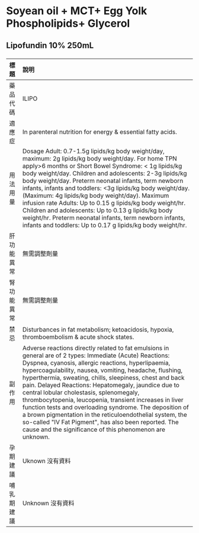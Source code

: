 # Soyean oil + MCT+ Egg Yolk Phospholipids+ Glycerol

## Lipofundin 10% 250mL

##### 

| 標題       | 說明                                                                                                                                                                                                                                                                                                                                                                                                                                                                                                                                                                                                                                                                                          |
|:-----------|:----------------------------------------------------------------------------------------------------------------------------------------------------------------------------------------------------------------------------------------------------------------------------------------------------------------------------------------------------------------------------------------------------------------------------------------------------------------------------------------------------------------------------------------------------------------------------------------------------------------------------------------------------------------------------------------------|
| 藥品代碼   | ILIPO                                                                                                                                                                                                                                                                                                                                                                                                                                                                                                                                                                                                                                                                                         |
| 適應症     | In parenteral nutrition for energy & essential fatty acids.                                                                                                                                                                                                                                                                                                                                                                                                                                                                                                                                                                                                                                   |
| 用法用量   | Dosage Adult: 0.7-1.5g lipids/kg body weight/day, maximum: 2g lipids/kg body weight/day. For home TPN apply>6 months or Short Bowel Syndrome: < 1g lipids/kg body weight/day. Children and adolescents: 2-3g lipids/kg body weight/day. Preterm neonatal infants, term newborn infants, infants and toddlers: <3g lipids/kg body weight/day. (Maximum: 4g lipids/kg body weight/day). Maximum infusion rate Adults: Up to 0.15 g lipids/kg body weight/hr. Children and adolescents: Up to 0.13 g lipids/kg body weight/hr. Preterm neonatal infants, term newborn infants, infants and toddlers: Up to 0.17 g lipids/kg body weight/hr.                                                      |
| 肝功能異常 | 無需調整劑量                                                                                                                                                                                                                                                                                                                                                                                                                                                                                                                                                                                                                                                                                  |
| 腎功能異常 | 無需調整劑量                                                                                                                                                                                                                                                                                                                                                                                                                                                                                                                                                                                                                                                                                  |
| 禁忌       | Disturbances in fat metabolism; ketoacidosis, hypoxia, thromboembolism & acute shock states.                                                                                                                                                                                                                                                                                                                                                                                                                                                                                                                                                                                                  |
| 副作用     | Adverse reactions directly related to fat emulsions in general are of 2 types: Immediate (Acute) Reactions: Dyspnea, cyanosis, allergic reactions, hyperlipaemia, hypercoagulability, nausea, vomiting, headache, flushing, hyperthermia, sweating, chills, sleepiness, chest and back pain. Delayed Reactions: Hepatomegaly, jaundice due to central lobular cholestasis, splenomegaly, thrombocytopenia, leucopenia, transient increases in liver function tests and overloading syndrome. The deposition of a brown pigmentation in the reticuloendothelial system, the so-called "IV Fat Pigment", has also been reported. The cause and the significance of this phenomenon are unknown. |
| 孕期建議   | Uknown 沒有資料                                                                                                                                                                                                                                                                                                                                                                                                                                                                                                                                                                                                                                                                               |
| 哺乳期建議 | Unknown 沒有資料                                                                                                                                                                                                                                                                                                                                                                                                                                                                                                                                                                                                                                                                              |

